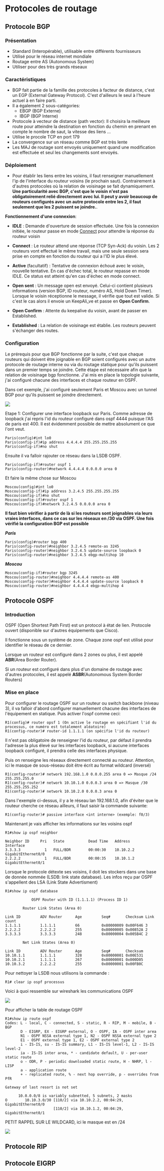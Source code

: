 # Protocoles de routage



## Protocole BGP



### Présentation

- Standard (Interopérable), utilisable entre différents fournisseurs
- Utilisé pour le réseau internet mondiale
- Routage entre AS (Autonomous System)
- Utiliser pour des très grands réseaux



### Caractéristiques

- BGP fait partie de la famille des protocoles à facteur de distance, c'est un EGP (External Gateway Protocol). C'est d'ailleurs le seul à l'heure actuel à en faire parti.
- Il a également 2 sous-catégories:
  - EBGP (BGP Externe)
  - IBGP (BGP Interne)
- Protocole à vecteur de  distance (path vector): Il choisira la meilleure route pour atteindre la destination en fonction du chemin en prenant en compte le nombre de saut, la vitesse des liens ...
- Utilise le procole TCP en port 179
- La convergence sur un réseau comme BGP est très lente
- Les MAJ de routage sont envoyés uniquement quand une modification est effectuée et seul les changements sont envoyés.



### Déploiement

- Pour établir les liens entre les voisins, il faut renseigner manuellement l'ip de l'interface du routeur voisins (le prochain saut). Contrairement à d'autres protocoles où la relation de voisinage se fait dynamiquement. **Une particularité avec BGP, c'est que le voisin n'est pas obligatoirement relié directement avec lui. Il  peut y avoir beaucoup de routeurs configurés avec un autre protocole entre les 2, il faut seulement que les 2 puissent se joindre.**.

**Fonctionnement d'une connexion**:

- **IDLE** : Demande d'ouverture de session effectuée. Une fois la connexion initiée, le routeur passe en mode <u>Connect</u> pour attendre la réponse du routeur voisin

- **Connect** : Le routeur attend une réponse (TCP Syn-Ack) du voisin. Les 2 routeurs vont effectué le même travail, mais une seule session sera prise en compte en fonction du routeur qui a l'ID le plus élevé. 
- **Active** (facultatif) : Tentative de connexion échoué avec le voisin, nouvelle tentative. En cas d'échec total, le routeur repasse en mode IDLE. Ce status est atteint qu'en cas d'échec en mode connect.
- **Open sent** : Un message open est envoyé. Celui-ci contient plusieurs informations (version BGP, ID routeur, numéro AS, Hold Down Timer). Lorsque le voisin réceptionne le message, il vérifie que tout est valide. Si c'est le cas alors il envoie un KeepAli_ve et passe en **Open Confirm**.
- **Open Confirm** : Attente du keepalive du voisin, avant de passer en Established.
- **Established** : La relation de voisinage est établie. Les routeurs peuvent s'échanger des routes.



### Configuration

Le prérequis pour que BGP fonctionne par la suite, c'est que chaque routeurs qui doivent être joignable en BGP soient configurés avec un autre protocole de routage interne ou via du routage statique pour qu'ils puissent dans un premier temps se joindre. Cette étape est nécessaire afin que la relation de voisinage bgp fonctionne. J'ai mis en place la topologie suivante, j'ai configuré chacune des interfaces et chaque routeur en OSPF.

Dans cet exemple, j'ai configuré seulement Paris et Moscou avec un tunnel BGP pour qu'ils puissent se joindre directement.

![](img/EBGP.png)

Etape 1: Configurer une interface loopback sur Paris. Comme adresse de loopback j'ai repris l'id du routeur configuré dans ospf 4444 puisque l'AS de paris est 400. Il est évidemment possible de mettre absolument ce que l'ont veut.

```
Paris(config)#int lo0
Paris(config-if)#ip address 4.4.4.4 255.255.255.255
Paris(config-if)#no shut
```

Ensuite il va falloir rajouter ce réseau dans la LSDB OSPF. 

```
Paris(config-if)#router ospf 1
Paris(config-router)#network 4.4.4.4 0.0.0.0 area 0
```

Et faire la même chose sur Moscou

```
Moscou(config)#int lo0
Moscou(config-if)#ip address 3.2.4.5 255.255.255.255
Moscou(config-if)#no shut
Moscou(config-if)#router ospf 1
Moscou(config-if)#network 3.2.4.5 0.0.0.0 area 0
```

**Il faut bien vérifier à partir de là si les routeurs sont joignables via leurs vraies interfaces, dans ce cas sur les réseaux en /30 via OSPF. Une fois vérifié la configuration BGP est possible**

***Paris***

```
Paris(config)#router bgp 400
Paris(config-router)#neighbor 3.2.4.5 remote-as 3245
Paris(config-router)#neighbor 3.2.4.5 update-source loopback 0
Paris(config-router)#neighbor 3.2.4.5 ebgp-multihop 10
```

***Moscou***

```
Moscou(config-if)#router bgp 3245
Moscou(config-router)#neighbor 4.4.4.4 remote-as 400
Moscou(config-router)#neighbor 4.4.4.4 update-source loopback 0
Moscou(config-router)#neighbor 4.4.4.4 ebgp-multihop 4
```





## Protocole OSPF



### Introduction

OSPF (Open Shortest Path First) est un protocol à état de lien. Protocole ouvert (disponible sur d'autres équipements que Cisco).

Il fonctionne sous un système de zone. Chaque zone ospf est utilisé pour identifier le réseau de ce dernier.

Lorsque un routeur est configuré dans 2 zones ou plus, il est appelé **ABR**(Area Border Router).

Si un routeur est configuré dans plus d'un domaine de routage avec d'autres protocoles, il est appelé **ASBR**(Autonomous System Border Routers)



### Mise en place

Pour configurer le routage OSPF sur un routeur ou switch backbone (niveau 3), il va falloir d'abord configurer manuellement chacune des interfaces de l'équipement en statique. Puis activer l'ospf comme ceci:

```
R1(config)# router opsf 1 (On active le routage en spécifiant l'id du processus, ce numéro est totalement aléatoire)
R1(config-router)# router-id 1.1.1.1 (on spécifie l'id du routeur)
```

Il n'est pas obligatoire de renseigner l'id du routeur, par défaut il prendra l'adresse la plus élevé sur les interfaces loopback, si aucune interfaces loopback configuré, il prendra celle des interfaces physique.

 Puis on renseigne les réseaux directement connecté au routeur. Attention, ici le masque de sous-réseau doit être écrit au format wildcard (inversé)

```
R1(config-router)# network 192.168.1.0 0.0.0.255 area 0 => Masque /24 255.255.255.0
R1(config-router)# network 10.10.1.0 0.0.0.3 area 0 => Masque /30 255.255.255.252
R1(config-router)# network 10.10.2.0 0.0.0.3 area 0
```

Dans l'exemple ci-dessus, il y a le réseau lan 192.168.1.0, afin d'éviter que le routeur cherche ce réseau ailleurs, il faut saisir la commande suivante:

```
R1(config-router)# passive interface <int interne> (exemple: f0/3)
```

Maintenant je vais afficher les informations sur les voisins ospf

```
R1#show ip ospf neighbor

Neighbor ID     Pri   State           Dead Time   Address         Interface
3.3.3.3           1   FULL/BDR        00:00:30    10.10.2.2       GigabitEthernet0/0
2.2.2.2           1   FULL/BDR        00:00:35    10.10.1.2       GigabitEthernet0/1
```

Lorsque le protocole détexte ses voisins, il doit les stockers dans une base de donnée nommée (LSDB: link state database). Les infos reçu par OSPF s'appellent des LSA (Link State Advertisment)

```
R1#show ip ospf database

            OSPF Router with ID (1.1.1.1) (Process ID 1)

		Router Link States (Area 0)

Link ID         ADV Router      Age         Seq#       Checksum Link count
1.1.1.1         1.1.1.1         66          0x80000009 0x00F646 3
2.2.2.2         2.2.2.2         255         0x80000005 0x00852A 2
3.3.3.3         3.3.3.3         248         0x80000004 0x005B4C 2

		Net Link States (Area 0)

Link ID         ADV Router      Age         Seq#       Checksum
10.10.1.1       1.1.1.1         328         0x80000001 0x00E531
10.10.2.1       1.1.1.1         267         0x80000001 0x000D05
10.10.3.2       2.2.2.2         255         0x80000001 0x00FB0C
```

Pour nettoyer la LSDB nous utilisons la commande :

```
R1# clear ip ospf processus
```

Voici à quoi ressemble sur wireshark les communications OSPF

![](img\ws-ospf-discover.png)

Pour afficher la table de routage OSPF

```
R1#show ip route ospf
Codes: L - local, C - connected, S - static, R - RIP, M - mobile, B - BGP
       D - EIGRP, EX - EIGRP external, O - OSPF, IA - OSPF inter area 
       N1 - OSPF NSSA external type 1, N2 - OSPF NSSA external type 2
       E1 - OSPF external type 1, E2 - OSPF external type 2
       i - IS-IS, su - IS-IS summary, L1 - IS-IS level-1, L2 - IS-IS level-2
       ia - IS-IS inter area, * - candidate default, U - per-user static route
       o - ODR, P - periodic downloaded static route, H - NHRP, l - LISP
       a - application route
       + - replicated route, % - next hop override, p - overrides from PfR

Gateway of last resort is not set

      10.0.0.0/8 is variably subnetted, 5 subnets, 2 masks
O        10.10.3.0/30 [110/2] via 10.10.2.2, 00:04:29, GigabitEthernet0/0
                      [110/2] via 10.10.1.2, 00:04:29, GigabitEthernet0/1
```

PETIT RAPPEL SUR LE WILDCARD, ici le masque est en /24

![](img\wildcard.png)



## Protocole RIP

## Protocole EIGRP
